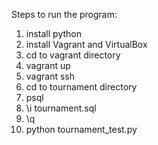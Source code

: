Steps to run the program:
1. install python 
2. install Vagrant and VirtualBox
3. cd to vagrant directory
4. vagrant up
5. vagrant ssh
6. cd to tournament directory
7. psql
8. \i tournament.sql
9. \q
10. python tournament_test.py
